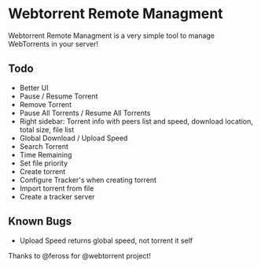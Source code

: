 # Webtorrent Remote Managment

Webtorrent Remote Managment is a very simple tool to manage WebTorrents in your server!

Todo
-------------
* Better UI
* Pause / Resume Torrent
* Remove Torrent
* Pause All Torrents / Resume All Torrents
* Right sidebar: Torrent info with peers list and speed, download location, total size, file list
* Global Download / Upload Speed
* Search Torrent
* Time Remaining
* Set file priority
* Create torrent
* Configure Tracker's when creating torrent
* Import torrent from file
* Create a tracker server


Known Bugs
-------------


* Upload Speed returns global speed, not torrent it self

Thanks to @feross for @webtorrent project!